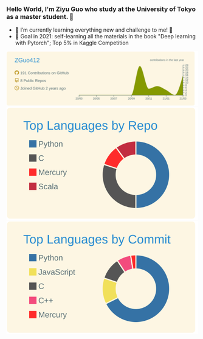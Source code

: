 ### Hello World, I'm Ziyu Guo who study at the University of Tokyo as a master student. 👋

- 🌱 I’m currently learning everything new and challenge to me! 🤣
- 🔭 Goal in 2021: self-learning all the materials in the book "Deep learning with Pytorch"; Top 5% in Kaggle Competition




[![](https://raw.githubusercontent.com/ZGuo412/ZGuo412/master/profile-summary-card-output/solarized/0-profile-details.svg)](https://github.com/vn7n24fzkq/github-profile-summary-cards)
[![](https://raw.githubusercontent.com/ZGuo412/ZGuo412/master/profile-summary-card-output/solarized/1-repos-per-language.svg)](https://github.com/vn7n24fzkq/github-profile-summary-cards) [![](https://raw.githubusercontent.com/ZGuo412/ZGuo412/master/profile-summary-card-output/solarized/2-most-commit-language.svg)](https://github.com/vn7n24fzkq/github-profile-summary-cards)

